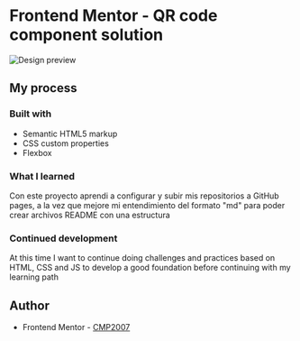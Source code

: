 # Frontend Mentor - QR code component solution 

![Design preview ](../images/Screenshot.jpg)

## My process

### Built with

- Semantic HTML5 markup
- CSS custom properties
- Flexbox

### What I learned

Con este proyecto aprendi a configurar y subir mis repositorios a GitHub pages, a la vez que mejore mi entendimiento del formato "md" para poder crear archivos README con una estructura

### Continued development

At this time I want to continue doing challenges and practices based on HTML, CSS and JS to develop a good foundation before continuing with my learning path

## Author

- Frontend Mentor - [CMP2007](https://www.frontendmentor.io/profile/CMP2007)